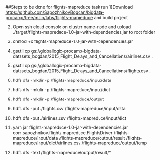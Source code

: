 ##Steps to be done for flights-mapreduce task run
1)Download https://github.com/SapozhnikovBogdan/bigdata-procamp/tree/main/labs/flights-mapreduce and build project 

2) Open ssh cloud console on cluster name-node and upload ./target/flights-mapreduce-1.0-jar-with-dependencies.jar to root folder 
3) chmod +x flights-mapreduce-1.0-jar-with-dependencies.jar 

4) gsutil cp gs://globallogic-procamp-bigdata-datasets_bogdan/2015_Flight_Delays_and_Cancellations/airlines.csv .
5) gsutil cp gs://globallogic-procamp-bigdata-datasets_bogdan/2015_Flight_Delays_and_Cancellations/flights.csv .

6) hdfs dfs -mkdir -p /flights-mapreduce/input/data 
7) hdfs dfs -mkdir -p /flights-mapreduce/input/dict
8) hdfs dfs -mkdir -p /flights-mapreduce/output

9) hdfs dfs -put ./flights.csv /flights-mapreduce/input/data
10) hdfs dfs -put ./airlines.csv /flights-mapreduce/input/dict

11) yarn jar flights-mapreduce-1.0-jar-with-dependencies.jar com.sapozhnikov.flights.mapreduce.FlightsDriver /flights-mapreduce/input/data /flights-mapreduce/output/result /flights-mapreduce/input/dict/airlines.csv /flights-mapreduce/output/temp

12) hdfs dfs -text /flights-mapreduce/output/result/*

